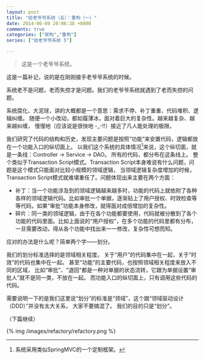 ```yaml
---
layout: post
title: "给老爷爷系统（五）：重构（一）"
date: 2014-06-09 20:06:38 +0800
comments: true
categories: ["架构","重构"]
series: ["给老爷爷系统 5"]

---
```

> 这是一个老爷爷系统。

这是一篇补记，说的是在刚刚接手老爷爷系统的时候。

<!-- more -->

系统老不是问题，老而失控才是问题。我们的老爷爷系统就遇到了老而失控的问题。

系统腐化、大泥球，讲的大概都是一个意思：需求不停、补丁重重、代码堆积、逻辑纠缠。
随便一个小改动，都如履薄冰，面对着巨大的复杂性。越来越复杂、越来越纠缠，
慢慢地（应该说是很快地 -_-!!）接近了凡人能处理的极限。

我们研究了代码的结构和历史，发现主要问题是按照“功能”来安置代码，逻辑都放在一个功能入口的纵切面上。
以我们这个系统的具体情况[^1]来说，这个纵切面，就是一条线：Controller → Service → DAO。
所有的代码，都分布在这条线上。
整个类似于Transaction Script模式。Transaction Script本身难说有什么问题，问题是这个模式只能面对比较小规模的领域逻辑，
当领域逻辑复杂度增加的时候，Transaction Script模式就难堪重任了。问题体现出来主要在两个方面：

* 补丁：当一个功能涉及到的领域逻辑越来越多时，功能的代码上就依附了各种各样的领域逻辑代码。比如审批一个单据，逐渐贴上了用户授权、时效检查等等代码，如果“审批”功能本身修改，就得面对成倍增加的复杂性。
* 碎片：同一类的领域逻辑，由于在各个功能都要使用，代码就被分散到了各个功能的代码里面。比如上面说的“用户授权”，在多个功能的代码里都有分布，一旦需要改动，得从各个功能中找出来一一修改，复杂性可想而知。

应对的办法是什么呢？简单两个字——划分。

我们的划分标准选择的是领域相关程度。
关于“用户”的代码集中在一起，关于“时效”的代码也集中在一起。
甚至“功能”的主要代码，也按照领域相关程度来放入不同的区域，
比如“审批”、"退回"都是一种对单据的状态流转，它跟为单据设置“审批人”就不是同一类，不放在一起。
而功能入口的纵切面上，只有调用这些代码的代码。

需要说明一下的是我们这里说“划分”的标准是“领域”，这个跟“领域驱动设计（DDD）”并没有太大关系，
大家不要搞混了。
我们的目的只是“划分”。

（下篇继续）

{% img  /images/refactory/refactory.png %}


[^1]: 系统采用类似SpringMVC的一个定制框架。
